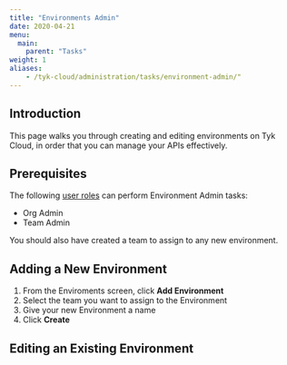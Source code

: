 ```yaml
---
title: "Environments Admin"
date: 2020-04-21
menu:
  main:
    parent: "Tasks"
weight: 1
aliases:
    - /tyk-cloud/administration/tasks/environment-admin/"
---
```


## Introduction

This page walks you through creating and editing environments on Tyk Cloud, in order that you can manage your APIs effectively.

## Prerequisites

The following [user roles](/docs/tyk-cloud/reference-docs/user-roles/) can perform Environment Admin tasks:

* Org Admin
* Team Admin

You should also have created a team to assign to any new environment.

## Adding a New Environment

1. From the Enviroments screen, click **Add Environment**
2. Select the team you want to assign to the Environment
3. Give your new Environment a name
4. Click **Create**


## Editing an Existing Environment

